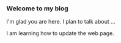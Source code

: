 ### Welcome to my blog

I'm glad you are here. I plan to talk about ...

I am learning how to update the web page.


